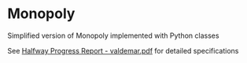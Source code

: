 # Monopoly
Simplified version of Monopoly implemented with Python classes

See [Halfway Progress Report - valdemar.pdf](https://github.com/MHValdez/Monopoly/blob/main/Halfway%20Progress%20Report%20-%20valdemar.pdf) for detailed specifications
